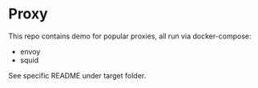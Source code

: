 # Proxy
This repo contains demo for popular proxies, all run via docker-compose:
- envoy
- squid

See specific README under target folder.
